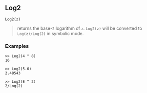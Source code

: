 ## Log2

``` 
Log2(z)
``` 
> returns the base-`2` logarithm of `z`. `Log2(z)` will be converted to `Log(z)/Log(2)` in symbolic mode.

### Examples 
``` 
>> Log2(4 ^ 8)    
16    

>> Log2(5.6)    
2.48543    

>> Log2(E ^ 2)    
2/Log(2)  
```